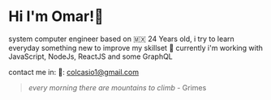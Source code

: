 # Hi I'm Omar!👋

system computer engineer based on 🇲🇽
24 Years old, i try to learn everyday something new to improve my skillset 🙂
currently i'm working with JavaScript, NodeJs, ReactJS and some GraphQL 

contact me in:
📧: [colcasio1@gmail.com](colcasio1@gmail.com)
> *every morning there are mountains to climb* - Grimes

